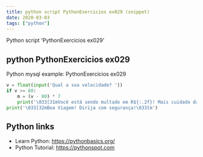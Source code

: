 ```yaml
---
title: python script PythonExercicios ex029 (snippet)
date: 2020-03-03
tags: ["python"]
---
```

Python script 'PythonExercicios ex029'


## python PythonExercicios ex029

Python mysql example: PythonExercicios ex029

```python
v = float(input('Qual a sua velocidade? '))
if v >= 80:
    m = (v - 80) * 7
    print('\033[31mVocê está sendo multado em R${:.2f}! Mais cuidado da próxima vez.\033[m'.format(m))
print('\033[32mBoa Viagem! Dirija com segurança!\033[m')


```

## Python links

- Learn Python: https://pythonbasics.org/
- Python Tutorial: https://pythonspot.com
